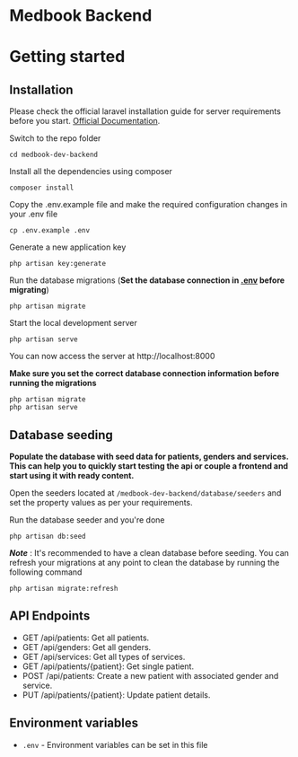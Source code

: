 # Medbook Backend

# Getting started

## Installation

Please check the official laravel installation guide for server requirements before you start. [Official Documentation](https://laravel.com/docs/7.x/installation).

Switch to the repo folder

    cd medbook-dev-backend

Install all the dependencies using composer

    composer install

Copy the .env.example file and make the required configuration changes in your .env file

    cp .env.example .env

Generate a new application key

    php artisan key:generate

Run the database migrations (**Set the database connection in [.env](#environment-variables) before migrating**)

    php artisan migrate

Start the local development server

    php artisan serve

You can now access the server at http://localhost:8000

**Make sure you set the correct database connection information before running the migrations**

    php artisan migrate
    php artisan serve

## Database seeding

**Populate the database with seed data for patients, genders and services. This can help you to quickly start testing the api or couple a frontend and start using it with ready content.**

Open the seeders located at
`/medbook-dev-backend/database/seeders` and set the property values as per your requirements.

Run the database seeder and you're done

    php artisan db:seed

**_Note_** : It's recommended to have a clean database before seeding. You can refresh your migrations at any point to clean the database by running the following command

    php artisan migrate:refresh

## API Endpoints

-   GET /api/patients: Get all patients.
-   GET /api/genders: Get all genders.
-   GET /api/services: Get all types of services.
-   GET /api/patients/{patient}: Get single patient.
-   POST /api/patients: Create a new patient with associated gender and service.
-   PUT /api/patients/{patient}: Update patient details.

## Environment variables

-   `.env` - Environment variables can be set in this file
